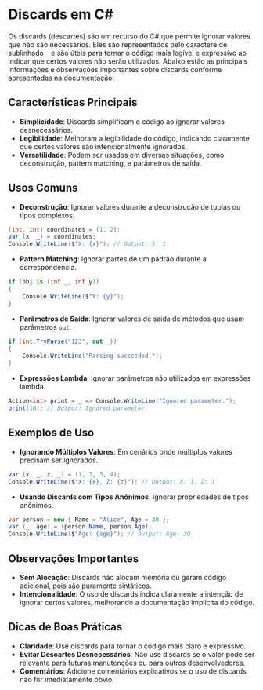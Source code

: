 
# Discards em C#

Os discards (descartes) são um recurso do C# que permite ignorar valores que não são necessários. Eles são representados pelo caractere de sublinhado `_` e são úteis para tornar o código mais legível e expressivo ao indicar que certos valores não serão utilizados. Abaixo estão as principais informações e observações importantes sobre discards conforme apresentadas na documentação:

## Características Principais
- **Simplicidade**: Discards simplificam o código ao ignorar valores desnecessários.
- **Legibilidade**: Melhoram a legibilidade do código, indicando claramente que certos valores são intencionalmente ignorados.
- **Versatilidade**: Podem ser usados em diversas situações, como deconstrução, pattern matching, e parâmetros de saída.

## Usos Comuns
- **Deconstrução**: Ignorar valores durante a deconstrução de tuplas ou tipos complexos.
```csharp
(int, int) coordinates = (1, 2);
var (x, _) = coordinates;
Console.WriteLine($"X: {x}"); // Output: X: 1
```

- **Pattern Matching**: Ignorar partes de um padrão durante a correspondência.
```csharp
if (obj is (int _, int y))
{
    Console.WriteLine($"Y: {y}");
}
```

- **Parâmetros de Saída**: Ignorar valores de saída de métodos que usam parâmetros `out`.
```csharp
if (int.TryParse("123", out _))
{
    Console.WriteLine("Parsing succeeded.");
}
```

- **Expressões Lambda**: Ignorar parâmetros não utilizados em expressões lambda.
```csharp
Action<int> print = _ => Console.WriteLine("Ignored parameter.");
print(10); // Output: Ignored parameter.
```

## Exemplos de Uso
- **Ignorando Múltiplos Valores**: Em cenários onde múltiplos valores precisam ser ignorados.
```csharp
var (x, _, z, _) = (1, 2, 3, 4);
Console.WriteLine($"X: {x}, Z: {z}"); // Output: X: 1, Z: 3
```

- **Usando Discards com Tipos Anônimos**: Ignorar propriedades de tipos anônimos.
```csharp
var person = new { Name = "Alice", Age = 30 };
var (_, age) = (person.Name, person.Age);
Console.WriteLine($"Age: {age}"); // Output: Age: 30
```

## Observações Importantes
- **Sem Alocação**: Discards não alocam memória ou geram código adicional, pois são puramente sintáticos.
- **Intencionalidade**: O uso de discards indica claramente a intenção de ignorar certos valores, melhorando a documentação implícita do código.

## Dicas de Boas Práticas
- **Claridade**: Use discards para tornar o código mais claro e expressivo.
- **Evitar Descartes Desnecessários**: Não use discards se o valor pode ser relevante para futuras manutenções ou para outros desenvolvedores.
- **Comentários**: Adicione comentários explicativos se o uso de discards não for imediatamente óbvio.
